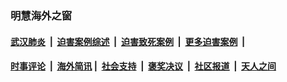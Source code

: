 
### 明慧海外之窗

####  [武汉肺炎](indexes/365.md?t=06111701) &nbsp;|&nbsp;  [迫害案例综述](indexes/328.md?t=06111701) &nbsp;|&nbsp; [迫害致死案例](indexes/277.md?t=06111701)  &nbsp;|&nbsp; [更多迫害案例](indexes/81.md?t=06111701)  &nbsp;|&nbsp; 
####  [时事评论](indexes/19.md?t=06111701) &nbsp;|&nbsp; [海外简讯](indexes/245.md?t=06111701)&nbsp;|&nbsp;  [社会支持](indexes/140.md?t=06111701) &nbsp;|&nbsp; [褒奖决议](indexes/282.md?t=06111701) &nbsp;|&nbsp; [社区报道](indexes/91.md?t=06111701)  &nbsp;|&nbsp; [天人之间](indexes/78.md?t=06111701) 

